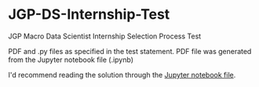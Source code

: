 # JGP-DS-Internship-Test
JGP Macro Data Scientist Internship Selection Process Test

PDF and .py files as specified in the test statement.
PDF file was generated from the Jupyter notebook file (.ipynb)

I'd recommend reading the solution through the [Jupyter notebook file](https://github.com/psdsantos/JGP-DS-Internship-Test/blob/main/JGP%20DS%20test.ipynb).
